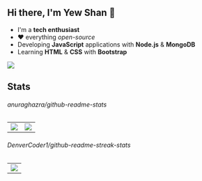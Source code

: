 ## Hi there, I'm Yew Shan 👋
- I'm a **tech enthusiast**
- ❤️ everything *open-source*
- Developing **JavaScript** applications with **Node.js** & **MongoDB**
- Learning **HTML** & **CSS** with **Bootstrap**
<img src="https://img.shields.io/badge/JavaScript-323330?style=for-the-badge&logo=javascript&logoColor=F7DF1E"/>

## Stats
###### anuraghazra/github-readme-stats
<table>
  <tr>
    <td align="center" style="padding=0;width=50%;">
      <a href="https://github.com/anuraghazra/github-readme-stats/">
      <img align="center" style="padding=0;" src="https://github-readme-stats.vercel.app/api?username=yewshanooi&show_owner=true&show_icons=true&title_color=ffffff&hide_title=true&text_color=c8c8c8&bg_color=0d1117&icon_color=ff6d00&hide_border=true&count_private=true/" />
    </td>
    <td align="center" style="padding=0;width=50%;">
      <a href="https://github.com/anuraghazra/github-readme-stats/">
      <img align="center" style="padding=0;" src="https://github-readme-stats.vercel.app/api/top-langs/?username=yewshanooi&bg_color=0d1117&text_color=c8c8c8&layout=compact&custom_title=Languages&title_color=ffffff&hide_border=true" />
    </td>
  </tr>
</table>

###### DenverCoder1/github-readme-streak-stats
<table>
  <tr>
    <td align="center" style="padding=0;width=50%;">
      <a href="https://github.com/DenverCoder1/github-readme-streak-stats/">
      <img align="center" style="padding=0;" src="https://github-readme-streak-stats.herokuapp.com?user=yewshanooi&background=0d1117&currStreakLabel=ff6d00&sideLabels=ffffff&currStreakNum=ffffff&dates=c8c8c8&sideNums=ffffff&stroke=c8c8c8&fire=ff6d00&ring=ff6d00&hide_border=true" />
    </td>
  </tr>
</table>
